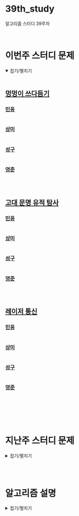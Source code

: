 # 39th_study

알고리즘 스터디 39주차

<br/>

# 이번주 스터디 문제

<details markdown="1" open>
<summary>접기/펼치기</summary>

<br/>

## [멍멍이 쓰다듬기](https://www.acmicpc.net/problem/1669)

### [민웅](./멍멍이%20쓰다듬기/민웅.py)

```py

```

### [상미](./멍멍이%20쓰다듬기/상미.py)

```py

```

### [성구](./멍멍이%20쓰다듬기/성구.py)

```py
```

### [영준](./멍멍이%20쓰다듬기/영준.py)

```py
```

<br/>

## [고대 문명 유적 탐사](https://www.codetree.ai/training-field/frequent-problems/problems/ancient-ruin-exploration/description?page=1&pageSize=20)

### [민웅](./고대%20문명%20유적%20탐사/민웅.py)

```py
```

### [상미](./고대%20문명%20유적%20탐사/상미.py)

```py
```

### [성구](./고대%20문명%20유적%20탐사/성구.py)

```py

```

### [영준](./고대%20문명%20유적%20탐사/영준.py)

```py
```

<br/>

## [레이저 통신](https://www.acmicpc.net/problem/6087)

### [민웅](./레이저%20통신/민웅.py)

```py
```

### [상미](./레이저%20통신/상미.py)

```py

```

### [성구](./레이저%20통신/성구.py)

```py
```

### [영준](./레이저%20통신/영준.py)

```py

```

<br/>

</details>

<br/><br/>

# 지난주 스터디 문제

<details markdown="1">
<summary>접기/펼치기</summary>

<br/>

## [석유 시추](https://school.programmers.co.kr/learn/courses/30/lessons/250136)

### [민웅](./석유%20시추/민웅.py)

```py
```

### [상미](./석유%20시추/상미.py)

```py

```

### [성구](./석유%20시추/성구.py)

```py
```

### [영준](./석유%20시추/영준.py)

```py

```

 

</details>

<br/><br/>

# 알고리즘 설명

<details markdown="1">
<summary>접기/펼치기</summary>

</details>
